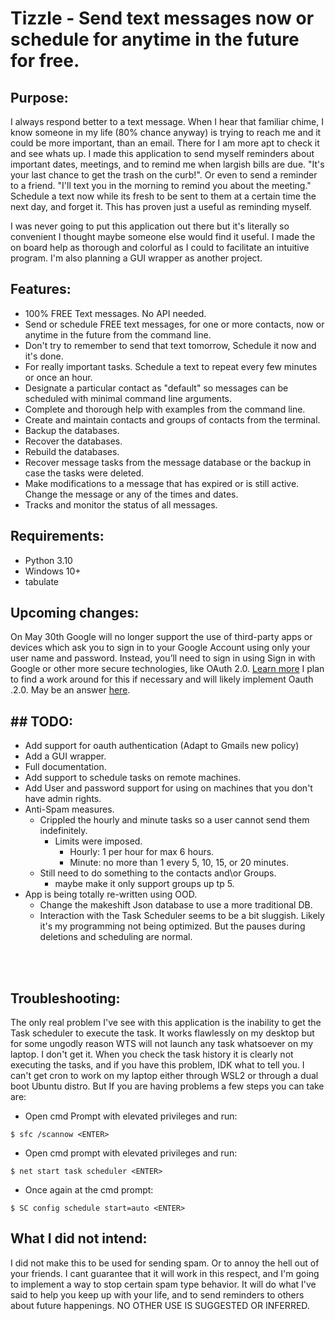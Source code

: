 # Tizzle -  Send text messages now or schedule for anytime in the future for free.

## Purpose:
I always respond better to a text message. When I hear that familiar chime, I know someone in my life (80% chance anyway) is trying to reach me and it could be more important, than an email. There for I am more apt to check it and see whats up. I made this application to send myself reminders about important dates, meetings, and to remind me when largish bills are due. "It's your last chance to get the trash on the curb!". Or even to send a reminder to a friend. "I'll text you in the morning to remind you about the meeting." Schedule a text now while its fresh to be sent to them at a certain time the next day, and forget it. This has proven just a useful as reminding myself. 

I was never going to put this application out there but it's literally so convenient I thought maybe someone else would find it useful. I made the on board help as thorough and colorful as I could to facilitate an intuitive program.  I'm also planning a GUI wrapper as another project. 

## Features: 

- 100% FREE Text messages. No API needed.
- Send or schedule FREE text messages, for one or more contacts, now or anytime in the future from the command line.
- Don't try to remember to send that text tomorrow, Schedule it now and it's done. 
- For really important tasks. Schedule a text to repeat every few minutes or once an hour.
- Designate a particular contact as "default" so messages can be scheduled with minimal command line arguments.
- Complete and thorough help with examples from the command line.
- Create and maintain contacts and groups of contacts from the terminal.
- Backup the databases.
- Recover the databases.
- Rebuild the databases.
- Recover message tasks from the message database or the backup in case the tasks were deleted.
- Make modifications to a message that has expired or is still active.  Change the message or any of the times and dates.
- Tracks and monitor the status of all messages.
 

## Requirements:
 - Python 3.10
 - Windows 10+
 - tabulate

## Upcoming changes:
On May 30th 
Google will no longer support the use of third-party apps or devices which ask you to sign in to your Google Account using only your user name and password. Instead, you’ll need to sign in using Sign in with Google or other more secure technologies, like OAuth 2.0. [Learn more](https://accounts.google.com/AccountChooser?Email=ddc.dev.python@gmail.com&continue=https://support.google.com/accounts/answer/6010255?rfn%3D1646361360139%26anexp%3Dnret-fa)
I plan to find a work around for this if necessary and will likely implement Oauth .2.0. May be an answer [here](https://localcoder.org/python-smtplib-is-sending-mail-via-gmail-using-oauth2-possible).

## ## TODO:
- Add support for oauth authentication (Adapt to Gmails new policy)
- Add a GUI wrapper.
- Full documentation.
- Add support to schedule tasks on remote machines. 
- Add User and password support for using on machines that you don't have admin rights.
- Anti-Spam measures.
  - Crippled the hourly and minute tasks so a user cannot send them indefinitely.
    - Limits were imposed. 
      - Hourly: 1 per hour for max 6 hours.
      - Minute: no more than 1 every 5, 10, 15, or 20 minutes.
  - Still need to do something to the contacts and\or Groups.
      - maybe make it only support groups up tp 5.
- App is being totally re-written using OOD.
  - Change the makeshift Json database to use a more traditional DB.   
  - Interaction with the Task Scheduler seems to be a bit sluggish. Likely it's my programming not being optimized. But the pauses during deletions and scheduling are normal. 
<br>
<br>



## Troubleshooting:
The only real problem I've see with this application is the inability to get the Task scheduler to execute the task. It works flawlessly on my desktop but for some ungodly reason WTS will not launch any task whatsoever on my laptop. I don't get it. When you check the task history it is clearly not executing the tasks, and if you have this problem, IDK what to tell you. I can't get cron to work on my laptop either through WSL2 or through a dual boot Ubuntu distro. But If you are having problems a few steps you can take are:

 - Open cmd Prompt with elevated privileges and run:
  ```
  $ sfc /scannow <ENTER>
  ````
 - Open cmd prompt with elevated privileges and run:
 ```
 $ net start task scheduler <ENTER>
 ```
 - Once again at the cmd prompt:
 ```
 $ SC config schedule start=auto <ENTER>
 ```
 


## What I did not intend:
I did not make this to be used for sending spam. Or to annoy the hell out of your friends. I cant guarantee that it will work in this respect, and I'm going to implement a way to stop certain spam type behavior. It will do what I've said to help you keep up with your life, and to send reminders to others about future happenings. NO OTHER USE IS SUGGESTED OR INFERRED.


